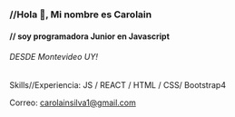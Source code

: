 
### //Hola 👋, Mi nombre es Carolain
#### // soy programadora Junior en Javascript

###### DESDE Montevideo UY! 

Skills//Experiencia:  JS / REACT / HTML / CSS/ Bootstrap4




Correo: carolainsilva1@gmail.com
